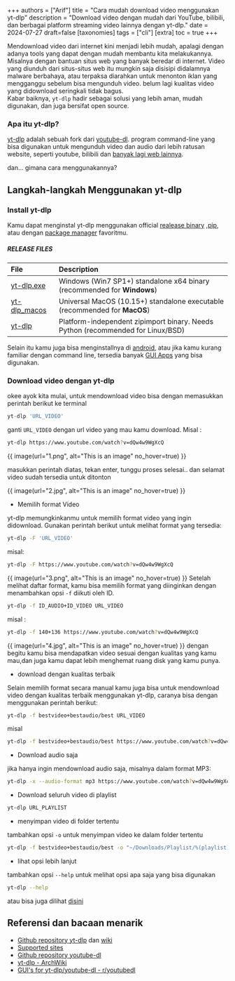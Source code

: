 +++
authors = ["Arif"]
title = "Cara mudah download video menggunakan yt-dlp"
description = "Download video dengan mudah dari YouTube, bilibili, dan berbagai platform streaming video lainnya dengan yt-dlp."
date = 2024-07-27
draft=false
[taxonomies]
tags = ["cli"]
[extra]
toc = true
+++

Mendownload video dari internet kini menjadi lebih mudah, apalagi dengan adanya tools yang dapat dengan mudah membantu kita melakukannya. Misalnya dengan bantuan situs web yang banyak beredar di internet. Video yang diunduh dari situs-situs web itu mungkin saja disisipi didalamnya malware berbahaya, atau terpaksa diarahkan untuk menonton iklan yang mengganggu sebelum bisa mengunduh video. belum lagi kualitas video yang didownload seringkali tidak bagus.<br> Kabar baiknya, `yt-dlp` hadir sebagai solusi yang lebih aman, mudah digunakan, dan juga bersifat open source.

### Apa itu yt-dlp?
[yt-dlp](https://github.com/yt-dlp/yt-dlp/) adalah sebuah fork dari [youtube-dl](https://github.com/ytdl-org/youtube-dl). program command-line yang bisa digunakan untuk mengunduh video dan audio dari lebih ratusan website, seperti youtube, bilibili dan [banyak lagi web lainnya](https://github.com/yt-dlp/yt-dlp/blob/master/supportedsites.md). 

dan... gimana cara menggunakannya?
## Langkah-langkah Menggunakan yt-dlp
### Install yt-dlp
Kamu dapat menginstal yt-dlp menggunakan official [realease binary](https://github.com/yt-dlp/yt-dlp/wiki/Installation#using-the-release-binary) ,[pip](https://github.com/yt-dlp/yt-dlp/wiki/Installation#with-pip), atau dengan [package manager](https://github.com/yt-dlp/yt-dlp/wiki/Installation#third-party-package-managers) favoritmu.
##### RELEASE FILES
|File|Description|
|:---|:----------|
|[yt-dlp.exe](https://github.com/yt-dlp/yt-dlp/releases/latest/download/yt-dlp.exe)|Windows (Win7 SP1+) standalone x64 binary (recommended for **Windows**)|
|[yt-dlp_macos](https://github.com/yt-dlp/yt-dlp/releases/latest/download/yt-dlp_macos)|Universal MacOS (10.15+) standalone executable (recommended for **MacOS**)|
|[yt-dlp](https://github.com/yt-dlp/yt-dlp/releases/latest/download/yt-dlp)|Platform-independent zipimport binary. Needs Python (recommended for Linux/BSD)|


Selain itu kamu juga bisa menginstallnya di [android](https://github.com/yt-dlp/yt-dlp/wiki/Installation#android), atau jika kamu kurang familiar dengan command line, tersedia banyak [GUI Apps](https://www.reddit.com/r/youtubedl/wiki/info-guis/) yang bisa digunakan.

### Download video dengan yt-dlp
okee ayok kita mulai, untuk mendownload video bisa dengan memasukkan perintah berikut ke terminal

``` js
yt-dlp 'URL_VIDEO'
```

ganti `URL_VIDEO` dengan url video yang mau kamu download. Misal :
```sh
yt-dlp https://www.youtube.com/watch?v=dQw4w9WgXcQ
```

{{ image(url="1.png", alt="This is an image" no_hover=true) }}

masukkan perintah diatas, tekan enter, tunggu proses selesai.. dan selamat video sudah tersedia untuk ditonton

{{ image(url="2.jpg", alt="This is an image" no_hover=true) }}

- Memilih format Video

yt-dlp memungkinkanmu untuk memilih format video yang ingin didownload. Gunakan perintah berikut untuk melihat format yang tersedia:
```sh
yt-dlp -F 'URL_VIDEO'
```
misal:
```sh
yt-dlp -F https://www.youtube.com/watch?v=dQw4w9WgXcQ
```

{{ image(url="3.png", alt="This is an image" no_hover=true) }}
Setelah melihat daftar format, kamu bisa memilih format yang diinginkan dengan menambahkan opsi `-f` diikuti oleh ID.
```sh
yt-dlp -f ID_AUDIO+ID_VIDEO URL_VIDEO
```
misal :
```sh
yt-dlp -f 140+136 https://www.youtube.com/watch?v=dQw4w9WgXcQ
```

{{ image(url="4.jpg", alt="This is an image" no_hover=true) }}
dengan begitu kamu bisa mendapatkan video sesuai dengan kualitas yang kamu mau,dan juga kamu dapat lebih menghemat ruang disk yang kamu punya.

- download dengan kualitas terbaik

Selain memilih format secara manual kamu juga bisa untuk mendownload video dengan kualitas terbaik menggunakan yt-dlp, caranya bisa dengan menggunakan perintah berikut:
```sh
yt-dlp -f bestvideo+bestaudio/best URL_VIDEO
```

misal
```sh
yt-dlp -f bestvideo+bestaudio/best https://www.youtube.com/watch?v=dQw4w9WgXcQ
```

- Download audio saja

jika hanya ingin mendownload audio saja, misalnya dalam format MP3:
```sh
yt-dlp -x --audio-format mp3 https://www.youtube.com/watch?v=dQw4w9WgXcQ
```

- Download seluruh video di playlist
```sh
yt-dlp URL_PLAYLIST
```

- menyimpan video di folder tertentu

tambahkan opsi `-o` untuk menyimpan video ke dalam folder tertentu
```sh
yt-dlp -f bestvideo+bestaudio/best -o "~/Downloads/Playlist/%(playlist)s/%(title)s.%(ext)s" URL_PLAYLIST
```

- lihat opsi lebih lanjut

tambahkan opsi `--help` untuk melihat opsi apa saja yang bisa digunakan
```sh
yt-dlp --help
```

atau bisa juga dilihat [disini](https://github.com/yt-dlp/yt-dlp?tab=readme-ov-file#usage-and-options) 

## Referensi dan bacaan menarik
- <a class="external" href="https://github.com/yt-dlp/yt-dlp" target="_blank">Github repository yt-dlp</a> dan <a class="external" href="https://github.com/yt-dlp/yt-dlp/wiki" target="_blank">wiki</a> <br>
- <a class="external" href="https://github.com/yt-dlp/yt-dlp/blob/master/supportedsites.md" target="_blank">Supported sites</a> <br>
- <a class="external" href="https://github.com/ytdl-org/youtube-dl" target="_blank">Github repository youtube-dl</a><br>
- <a class="external" href="https://wiki.archlinux.org/title/Yt-dlp" target="_blank">yt-dlp - ArchWiki</a><br>
- <a class="external" href="https://www.reddit.com/r/youtubedl/wiki/info-guis" target="_blank">GUI's for yt-dlp/youtube-dl - r/youtubedl</a><br>